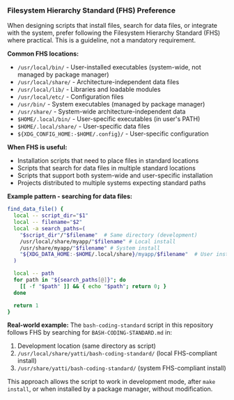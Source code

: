 ### Filesystem Hierarchy Standard (FHS) Preference

When designing scripts that install files, search for data files, or integrate with the system, prefer following the Filesystem Hierarchy Standard (FHS) where practical. This is a guideline, not a mandatory requirement.

**Common FHS locations:**
- `/usr/local/bin/` - User-installed executables (system-wide, not managed by package manager)
- `/usr/local/share/` - Architecture-independent data files
- `/usr/local/lib/` - Libraries and loadable modules
- `/usr/local/etc/` - Configuration files
- `/usr/bin/` - System executables (managed by package manager)
- `/usr/share/` - System-wide architecture-independent data
- `$HOME/.local/bin/` - User-specific executables (in user's PATH)
- `$HOME/.local/share/` - User-specific data files
- `${XDG_CONFIG_HOME:-$HOME/.config}/` - User-specific configuration

**When FHS is useful:**
- Installation scripts that need to place files in standard locations
- Scripts that search for data files in multiple standard locations
- Scripts that support both system-wide and user-specific installation
- Projects distributed to multiple systems expecting standard paths

**Example pattern - searching for data files:**
```bash
find_data_file() {
  local -- script_dir="$1"
  local -- filename="$2"
  local -a search_paths=(
    "$script_dir"/"$filename"  # Same directory (development)
    /usr/local/share/myapp/"$filename" # Local install
    /usr/share/myapp/"$filename" # System install
    "${XDG_DATA_HOME:-$HOME/.local/share}/myapp/$filename"  # User install
  )

  local -- path
  for path in "${search_paths[@]}"; do
    [[ -f "$path" ]] && { echo "$path"; return 0; }
  done

  return 1
}
```

**Real-world example:**
The `bash-coding-standard` script in this repository follows FHS by searching for `BASH-CODING-STANDARD.md` in:
1. Development location (same directory as script)
2. `/usr/local/share/yatti/bash-coding-standard/` (local FHS-compliant install)
3. `/usr/share/yatti/bash-coding-standard/` (system FHS-compliant install)

This approach allows the script to work in development mode, after `make install`, or when installed by a package manager, without modification.
